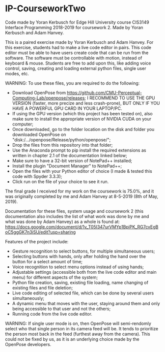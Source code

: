 # IP-CourseworkTwo
Code made by Yoran Kerbusch for Edge Hill University course CIS3149 Interface Programming 2018-2019 for coursework 2. Made by Yoran Kerbusch and Adam Hanvey.

This is a paired exercise made by Yoran Kerbusch and Adam Hanvey. For this exercise, students had to make a live code editor in pairs. This code editor must be able to have users create code that can be run from the software. The software must be controllable with motion, instead of keyboard & mouse. Students are free to add upon this, like adding voice control, saving, creating and loading external python files, single user modes, etc.

WARNING: To use these files, you are required to do the following:
- Download OpenPose from https://github.com/CMU-Perceptual-Computing-Lab/openpose/releases; I RECOMMEND TO USE THE GPU VERSION (faster, more precize and less crash-prone), BUT ONLY IF YOU HAVE A POWERFUL GPU CARD IN YOUR LAPTOP/PC.
- If using the GPU version (which this project has been tested on), also make sure to install the appropriate version of NVIDIA CUDA on your computer;
- Once downloaded, go to the folder location on the disk and folder you downloaded OpenPose on "disk:/.../openpose/Release/python/openpose/";
- Drop the files from this repository into that folder;
- Use the Anaconda prompt to pip install the required extensions as written in chapter 2.1 of the documentation linked below;
- Make sure to have a 32-bit version of NotePad++ installed;
- Install the plugin "Document Manager" to NotePad++;
- Open the files with your Python editor of choice (I made & tested this code with Spyder 3.3.3);
- Click run on the file of your choice to see it run.

The final grade I received for my work on the coursework is 75.0%, and it was originally completed by me and Adam Hanvey at 8-5-2019 (8th of May, 2019).

Documentation for these files, system usage and coursework 2 (this documentation also includes the list of what work was done by me and what was done by Adam Hanvey) as a whole is found at: https://docs.google.com/document/d/1v_T05I347urVMYp1BpiPK_RG7cvEgBoC5ggGK7n3iSU/edit?usp=sharing

Features of the project include:
- Gesture recognition to select buttons, for multiple simultaneous users;
- Selecting buttons with hands, only after holding the hand over the button for a select amount of time;
- Voice recognition to select menu options instead of using hands;
- Adjustable settings (accessible both from the live code editor and main menu) for different aspects of the system;
- Python file creation, saving, existing file loading, name changing of existing files and file deletion;
- Live code editing of selected file, which can be done by several users simultaneously;
- A dynamic menu that moves with the user, staying around them and only being accessible to that user and not the others;
- Running code from the live code editor.

WARNING: If single user mode is on, then OpenPose will semi-rendomly select who that single person in its camera feed will be. It tends to prioritize the person most back in the feed (furthest away from the camera). This could not be fixed by us, as it is an underlying choice made by the OpenPose developers.
